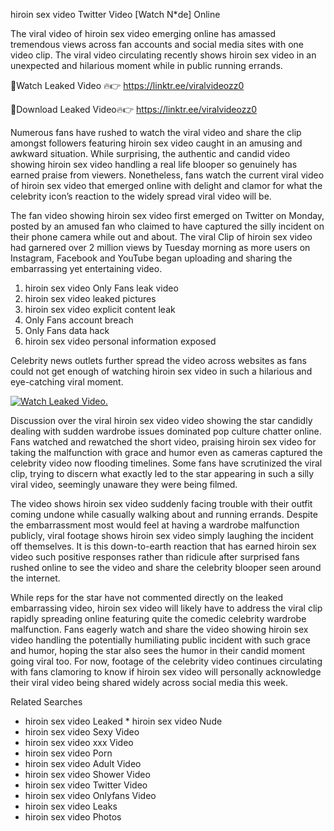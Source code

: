 ﻿hiroin sex video Twitter Video [Watch N*de] Online

The viral video of ﻿hiroin sex video emerging online has amassed tremendous views across fan accounts and social media sites with one video clip. The viral video circulating recently shows ﻿hiroin sex video in an unexpected and hilarious moment while in public running errands. 

🔴Watch Leaked Video 🔥👉  https://linktr.ee/viralvideozz0 

🔴Download Leaked Video🔥👉  https://linktr.ee/viralvideozz0 

Numerous fans have rushed to watch the viral video and share the clip amongst followers featuring ﻿hiroin sex video caught in an amusing and awkward situation. While surprising, the authentic and candid video showing ﻿hiroin sex video handling a real life blooper so genuinely has earned praise from viewers. Nonetheless, fans watch the current viral video of ﻿hiroin sex video that emerged online with delight and clamor for what the celebrity icon’s reaction to the widely spread viral video will be.

The fan video showing ﻿hiroin sex video first emerged on Twitter on Monday, posted by an amused fan who claimed to have captured the silly incident on their phone camera while out and about. The viral Clip of ﻿hiroin sex video had garnered over 2 million views by Tuesday morning as more users on Instagram, Facebook and YouTube began uploading and sharing the embarrassing yet entertaining video. 

1. ﻿hiroin sex video Only Fans leak video
2. ﻿hiroin sex video leaked pictures
3. ﻿hiroin sex video explicit content leak
4. Only Fans account breach
5. Only Fans data hack
6. ﻿hiroin sex video personal information exposed

Celebrity news outlets further spread the video across websites as fans could not get enough of watching ﻿hiroin sex video in such a hilarious and eye-catching viral moment. 

[![Watch Leaked Video.](https://miro.medium.com/v2/resize:fit:828/format:webp/1*cilzJN44JGOrTw9NJCrNHA.gif "Watch Leaked Video")](https://linktr.ee/viralvideozz0)

Discussion over the viral ﻿hiroin sex video video showing the star candidly dealing with sudden wardrobe issues dominated pop culture chatter online. Fans watched and rewatched the short video, praising ﻿hiroin sex video for taking the malfunction with grace and humor even as cameras captured the celebrity video now flooding timelines. Some fans have scrutinized the viral clip, trying to discern what exactly led to the star appearing in such a silly viral video, seemingly unaware they were being filmed.

The video shows ﻿hiroin sex video suddenly facing trouble with their outfit coming undone while casually walking about and running errands. Despite the embarrassment most would feel at having a wardrobe malfunction publicly, viral footage shows ﻿hiroin sex video simply laughing the incident off themselves. It is this down-to-earth reaction that has earned ﻿hiroin sex video such positive responses rather than ridicule after surprised fans rushed online to see the video and share the celebrity blooper seen around the internet.  

While reps for the star have not commented directly on the leaked embarrassing video, ﻿hiroin sex video will likely have to address the viral clip rapidly spreading online featuring quite the comedic celebrity wardrobe malfunction. Fans eagerly watch and share the video showing ﻿hiroin sex video handling the potentially humiliating public incident with such grace and humor, hoping the star also sees the humor in their candid moment going viral too. For now, footage of the celebrity video continues circulating with fans clamoring to know if ﻿hiroin sex video will personally acknowledge their viral video being shared widely across social media this week.

Related Searches
* ﻿hiroin sex video Leaked
﻿* hiroin sex video Nude
* ﻿hiroin sex video Sexy Video
* ﻿hiroin sex video xxx Video
* ﻿hiroin sex video Porn
* ﻿hiroin sex video Adult Video
* ﻿hiroin sex video Shower Video
* ﻿hiroin sex video Twitter Video
* ﻿hiroin sex video Onlyfans Video
* ﻿hiroin sex video Leaks
* ﻿hiroin sex video Photos